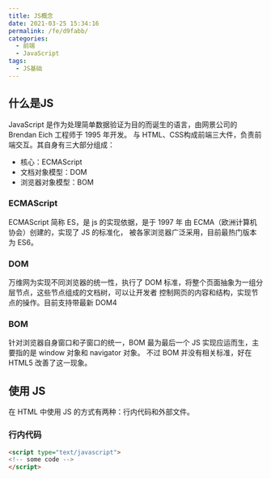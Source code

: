 ```yaml
---
title: JS概念
date: 2021-03-25 15:34:16
permalink: /fe/d9fabb/
categories:
  - 前端
  - JavaScript
tags:
  - JS基础
---
```

## 什么是JS
JavaScript 是作为处理简单数据验证为目的而诞生的语言，由网景公司的 Brendan Eich 工程师于 1995 年开发。
与 HTML、CSS构成前端三大件，负责前端交互。其自身有三大部分组成：
- 核心：ECMAScript
- 文档对象模型：DOM
- 浏览器对象模型：BOM

### ECMAScript
ECMAScript 简称 ES，是 js 的实现依据，是于 1997 年 由 ECMA（欧洲计算机协会）创建的，实现了 JS 的标准化，
被各家浏览器广泛采用，目前最热门版本为 ES6。

### DOM
万维网为实现不同浏览器的统一性，执行了 DOM 标准，将整个页面抽象为一组分层节点，这些节点组成的文档树，可以让开发者
控制网页的内容和结构，实现节点的操作。目前支持带最新 DOM4

### BOM
针对浏览器自身窗口和子窗口的统一，BOM 最为最后一个 JS 实现应运而生，主要指的是 window 对象和 navigator 对象。
不过 BOM 并没有相关标准，好在 HTML5 改善了这一现象。

## 使用 JS
在 HTML 中使用 JS 的方式有两种：行内代码和外部文件。

### 行内代码

```html
<script type="text/javascript">
<!-- some code -->
</script>
```